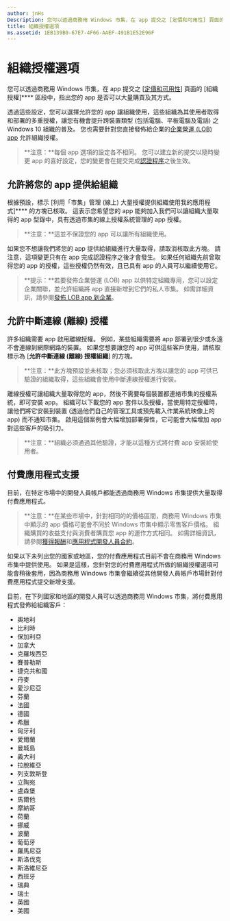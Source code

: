 ```yaml
---
author: jnHs
Description: 您可以透過商務用 Windows 市集，在 app 提交之 [定價和可用性] 頁面的 [組織授權] 區段中，指出您的 app 是否可以大量購買及其方式。
title: 組織授權選項
ms.assetid: 1EB139B0-67E7-4F66-AAEF-491B1E52E96F
---
```


# 組織授權選項


您可以透過商務用 Windows 市集，在 app 提交之 [[定價和可用性](set-app-pricing-and-availability.md#organizational-licensing)] 頁面的 [組織授權]**** 區段中，指出您的 app 是否可以大量購買及其方式。

透過這些設定，您可以選擇允許您的 app 讓組織使用，這些組織為其使用者取得和部署的多重授權，讓您有機會提升跨裝置類型 (包括電腦、平板電腦及電話) 之 Windows 10 組織的普及。 您也需要針對您直接發佈給企業的[企業營運 (LOB) app](distribute-lob-apps-to-enterprises.md) 允許組織授權。

> **注意：**每個 app 選項的設定各不相同。 您可以建立新的提交以隨時變更 app 的喜好設定，您的變更會在提交完成[認證程序](the-app-certification-process.md)之後生效。

## 允許將您的 app 提供給組織

根據預設，標示 [利用「市集」管理 (線上) 大量授權提供組織使用我的應用程式]**** 的方塊已核取。 這表示您希望您的 app 能夠加入我們可以讓組織大量取得的 app 型錄中，具有透過市集的線上授權系統管理的 app 授權。

> **注意：**這並不保證您的 app 可以讓所有組織使用。

如果您不想讓我們將您的 app 提供給組織進行大量取得，請取消核取此方塊。 請注意，這項變更只有在 app 完成認證程序之後才會發生。 如果任何組織先前曾取得您的 app 的授權，這些授權仍然有效，且已具有 app 的人員可以繼續使用它。

> **提示：**若要發佈企業營運 (LOB) app 以供特定組織專用，您可以設定企業關聯，並允許組織將 app 直接新增到它們的私人市集。 如需詳細資訊，請參閱[發佈 LOB app 到企業](distribute-lob-apps-to-enterprises.md)。

## 允許中斷連線 (離線) 授權


許多組織需要 app 啟用離線授權。 例如，某些組織需要將 app 部署到很少或永遠不會連線到網際網路的裝置。 如果您想要讓您的 app 可供這些客戶使用，請核取標示為 [**允許中斷連線 (離線) 授權組織**] 的方塊。

> **注意：**此方塊預設並未核取；您必須核取此方塊以讓您的 app 可供已驗證的組織取得，這些組織會使用中斷連線授權進行安裝。

離線授權可讓組織大量取得您的 app，然後不需要每個裝置都連絡市集的授權系統，即可安裝 app。
組織可以下載您的 app 套件以及授權，當使用特定授權時，讓他們將它安裝到裝置 (透過他們自己的管理工具或預先載入作業系統映像上的 app) 而不通知市集。 啟用這個案例會大幅增加部署彈性，它可能會大幅增加 app 對這些客戶的吸引力。

>**注意：**組織必須通過其他驗證，才能以這種方式將付費 app 安裝給使用者。
 
## 付費應用程式支援

目前，在特定市場中的開發人員帳戶都能透過商務用 Windows 市集提供大量取得付費應用程式。 

> **注意：**在某些市場中，針對相同的的價格區間，商務用 Windows 市集中顯示的 app 價格可能會不同於 Windows 市集中顯示零售客戶價格。 組織購買的收益支付與消費者購買您 app 的運作方式相同。 如需詳細資訊，請參閱[獲得報酬](getting-paid-apps.md)和[應用程式開發人員合約](https://msdn.microsoft.com/library/windows/apps/hh694058)。

如果以下未列出您的國家或地區，您的付費應用程式目前不會在商務用 Windows 市集中提供使用。 如果是這樣，您針對您的付費應用程式所做的組織授權選項可能會稍後套用，因為商務用 Windows 市集會繼續從其他開發人員帳戶市場針對付費應用程式提交新增支援。

目前，在下列國家和地區的開發人員可以透過商務用 Windows 市集，將付費應用程式發佈給組織客戶：

- 奧地利
- 比利時
- 保加利亞
- 加拿大
- 克羅埃西亞
- 賽普勒斯
- 捷克共和國
- 丹麥
- 愛沙尼亞
- 芬蘭
- 法國
- 德國
- 希臘
- 匈牙利
- 愛爾蘭
- 曼城島
- 義大利
- 拉脫維亞
- 列支敦斯登
- 立陶宛
- 盧森堡
- 馬爾他
- 摩納哥
- 荷蘭
- 挪威
- 波蘭
- 葡萄牙
- 羅馬尼亞
- 斯洛伐克
- 斯洛維尼亞
- 西班牙
- 瑞典
- 瑞士
- 英國
- 美國


<!--HONumber=May16_HO2-->


